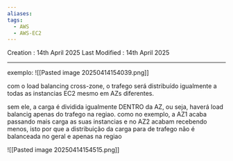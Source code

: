 ```yaml
---
aliases: 
tags:
  - AWS
  - AWS-EC2
---
```

Creation : 14th April 2025
Last Modified : 14th April 2025
___

exemplo:
![[Pasted image 20250414154039.png]]

com o load balancing cross-zone, o trafego será distribuído igualmente a todas as instancias EC2 mesmo em AZs diferentes.

sem ele, a carga é dividida igualmente DENTRO da AZ, ou seja, haverá load balancig apenas do trafego na regiao. como no exemplo, a AZ1 acaba passando mais carga as suas instancias e no AZ2 acabam recebendo menos, isto por que a distribuição da carga para de trafego não é balanceada no geral e apenas na regiao

![[Pasted image 20250414154515.png]]
